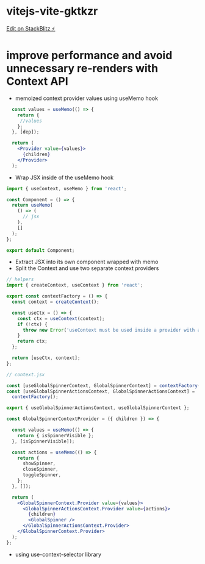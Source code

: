 # vitejs-vite-gktkzr

[Edit on StackBlitz ⚡️](https://stackblitz.com/edit/vitejs-vite-gktkzr)

# improve performance and avoid unnecessary re-renders with Context API

- memoized context provider values using useMemo hook

```jsx
  const values = useMemo(() => {
    return {
     //values
    };
  }, [dep]);

  return (
    <Provider value={values}>
      {children}
    </Provider>
  );

```

- Wrap JSX inside of the useMemo hook

```jsx
import { useContext, useMemo } from 'react';

const Component = () => {
  return useMemo(
    () => (
      // jsx
    ),
    []
  );
};

export default Component;

```

- Extract JSX into its own component wrapped with memo
- Split the Context and use two separate context providers

```jsx
// helpers
import { createContext, useContext } from 'react';

export const contextFactory = () => {
  const context = createContext();

  const useCtx = () => {
    const ctx = useContext(context);
    if (!ctx) {
      throw new Error('useContext must be used inside a provider with a value');
    }
    return ctx;
  };

  return [useCtx, context];
};

// context.jsx

const [useGlobalSpinnerContext, GlobalSpinnerContext] = contextFactory();
const [useGlobalSpinnerActionsContext, GlobalSpinnerActionsContext] =
  contextFactory();

export { useGlobalSpinnerActionsContext, useGlobalSpinnerContext };

const GlobalSpinnerContextProvider = ({ children }) => {

  const values = useMemo(() => {
    return { isSpinnerVisible };
  }, [isSpinnerVisible]);

  const actions = useMemo(() => {
    return {
      showSpinner,
      closeSpinner,
      toggleSpinner,
    };
  }, []);

  return (
    <GlobalSpinnerContext.Provider value={values}>
      <GlobalSpinnerActionsContext.Provider value={actions}>
        {children}
        <GlobalSpinner />
      </GlobalSpinnerActionsContext.Provider>
    </GlobalSpinnerContext.Provider>
  );
};

```

- using use-context-selector library
